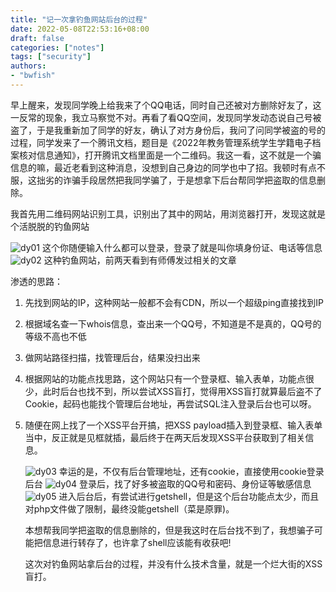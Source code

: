 ```yaml
---
title: "记一次拿钓鱼网站后台的过程"
date: 2022-05-08T22:53:16+08:00
draft: false
categories: ["notes"]
tags: ["security"]
authors:
- "bwfish"
---
```


早上醒来，发现同学晚上给我来了个QQ电话，同时自己还被对方删除好友了，这一反常的现象，我立马察觉不对。再看了看QQ空间，发现同学发动态说自己号被盗了，于是我重新加了同学的好友，确认了对方身份后，我问了问同学被盗的号的过程，同学发来了一个腾讯文档，题目是《2022年教务管理系统学生学籍电子档案核对信息通知》，打开腾讯文档里面是一个二维码。我这一看，这不就是一个骗信息的嘛，最近老看到这种消息，没想到自己身边的同学也中了招。我顿时有点不服，这拙劣的诈骗手段居然把我同学骗了，于是想拿下后台帮同学把盗取的信息删除。

我首先用二维码网站识别工具，识别出了其中的网站，用浏览器打开，发现这就是个活脱脱的钓鱼网站

![dy01](https://s2.loli.net/2022/05/08/YjyF37JLXfQzBDk.png)
这个你随便输入什么都可以登录，登录了就是叫你填身份证、电话等信息
![dy02](https://s2.loli.net/2022/05/08/eAFYZOKMPyXdtVl.png)
这种钓鱼网站，前两天看到有师傅发过相关的文章

渗透的思路：

1. 先找到网站的IP，这种网站一般都不会有CDN，所以一个超级ping直接找到IP

2. 根据域名查一下whois信息，查出来一个QQ号，不知道是不是真的，QQ号的等级不高也不低

3. 做网站路径扫描，找管理后台，结果没扫出来

4. 根据网站的功能点找思路，这个网站只有一个登录框、输入表单，功能点很少，此时后台也找不到，所以尝试XSS盲打，觉得用XSS盲打就算最后盗不了Cookie，起码也能找个管理后台地址，再尝试SQL注入登录后台也可以呀。

5. 随便在网上找了一个XSS平台开搞，把XSS payload插入到登录框、输入表单当中，反正就是见框就插，最后终于在两天后发现XSS平台获取到了相关信息。

   ![dy03](https://s2.loli.net/2022/05/08/EbMaqYyJtBvk2G7.png)
   幸运的是，不仅有后台管理地址，还有cookie，直接使用cookie登录后台
   ![dy04](https://s2.loli.net/2022/05/08/9wcgSVm3INT5JnD.png)
   登录后，找了好多被盗取的QQ号和密码、身份证等敏感信息
   ![dy05](https://s2.loli.net/2022/05/08/KE3uRc1FDIHqfh9.png)
   进入后台后，有尝试进行getshell，但是这个后台功能点太少，而且对php文件做了限制，最终没能getshell（菜是原罪)。

   本想帮我同学把盗取的信息删除的，但是我这时在后台找不到了，我想骗子可能把信息进行转存了，也许拿了shell应该能有收获吧!

   这次对钓鱼网站拿后台的过程，并没有什么技术含量，就是一个烂大街的XSS盲打。
